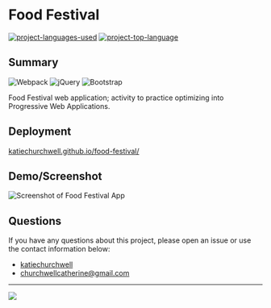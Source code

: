 # Food Festival
  [![project-languages-used](https://img.shields.io/github/languages/count/katiechurchwell/food-festival?color=important)](https://github.com/katiechurchwell/food-festival)
  [![project-top-language](https://img.shields.io/github/languages/top/katiechurchwell/food-festival?color=blueviolet)](https://github.com/katiechurchwell/food-festival)


## Summary
![Webpack](https://img.shields.io/badge/webpack-%238DD6F9.svg?style=f&logo=webpack&logoColor=black)
![jQuery](https://img.shields.io/badge/jquery-%230769AD.svg?style=f&logo=jquery&logoColor=white)
![Bootstrap](https://img.shields.io/badge/bootstrap-%23563D7C.svg?style=f&logo=bootstrap&logoColor=white)

Food Festival web application; activity to practice optimizing into Progressive Web Applications.

## Deployment
[katiechurchwell.github.io/food-festival/](katiechurchwell.github.io/food-festival/)

## Demo/Screenshot
![Screenshot of Food Festival App](./screenshot.png)

## Questions
  If you have any questions about this project, please open an issue or use the contact information below:
  * [katiechurchwell](https://www.github.com/katiechurchwell)
  * [churchwellcatherine@gmail.com](mailto:churchwellcatherine@gmail.com)


---
  ![](https://img.shields.io/badge/license-MIT-blue)